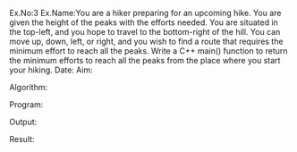 Ex.No:3
Ex.Name:You are a hiker preparing for an upcoming hike. You are given the height of the peaks with the efforts needed. You are situated in the top-left,  and you hope to travel to the bottom-right of the hill. You can move up, down, left, or right, and you wish to find a route that requires the minimum effort to reach all the peaks.
Write a C++ main() function to return the minimum efforts to reach all the peaks from the place where you start your hiking.
Date:
Aim:


Algorithm:





Program:



Output:



 Result:


